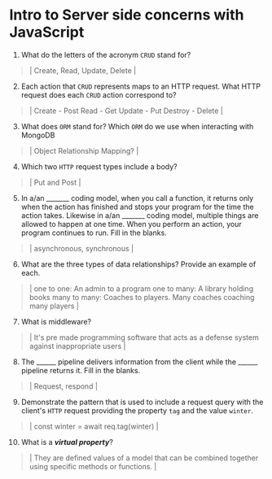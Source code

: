 # Intro to Server side concerns with JavaScript
01. What do the letters of the acronym `CRUD` stand for?

  > | Create, Read, Update, Delete |

02. Each action that `CRUD` represents maps to an HTTP request. What HTTP request does each `CRUD` action correspond to?

  > | Create - Post
      Read - Get
      Update - Put
      Destroy - Delete |

03. What does `ORM` stand for? Which `ORM` do we use when interacting with MongoDB

  > | Object Relationship Mapping? |

04. Which two `HTTP` request types include a body?

  > | Put and Post |

05. In a/an _______ coding model, when you call a function, it returns only when the action has finished and stops your program for the time the action takes. Likewise in a/an _______ coding model, multiple things are allowed to happen at one time. When you perform an action, your program continues to run.  Fill in the blanks.

  > | asynchronous, synchronous |

06. What are the three types of data relationships? Provide an example of each.

  > | one to one: An admin to a program
  one to many: A library holding books
  many to many: Coaches to players. Many coaches coaching many players  |

07. What is middleware?

  > | It's pre made programming software that acts as a defense system against inappropriate users |

08. The ______ pipeline delivers information from the client while the ______ pipeline returns it. Fill in the blanks. 

  > | Request, respond |

09. Demonstrate the pattern that is used to include a request query with the client's `HTTP` request providing the property `tag` and the value `winter`.

  > | const winter = await req.tag(winter) |

10. What is a ***virtual property***?

  > | They are defined values of a model that can be combined together using specific methods or functions. |
